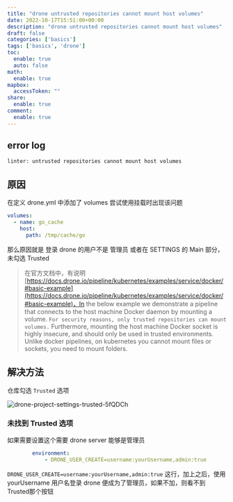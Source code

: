 ```yaml
---
title: "drone untrusted repositories cannot mount host volumes"
date: 2022-10-17T15:51:00+00:00
description: "drone untrusted repositories cannot mount host volumes"
draft: false
categories: ['basics']
tags: ['basics', 'drone']
toc:
  enable: true
  auto: false
math:
  enable: true
mapbox:
  accessToken: ""
share:
  enable: true
comment:
  enable: true
---
```


## error log

```log
linter: untrusted repositories cannot mount host volumes
```

## 原因

在定义 drone.yml 中添加了 volumes 尝试使用挂载时出现该问题

```yaml
volumes:
  - name: go_cache
    host:
      path: /tmp/cache/go
```

那么原因就是 登录 drone 的用户不是 管理员 或者在 SETTINGS 的 Main 部分，未勾选 Trusted

> 在官方文档中，有说明 [https://docs.drone.io/pipeline/kubernetes/examples/service/docker/#basic-example](https://docs.drone.io/pipeline/kubernetes/examples/service/docker/#basic-example)，In the below example we demonstrate a pipeline that connects to the host machine Docker daemon by mounting a volume. `For security reasons, only trusted repositories can mount volumes.` Furthermore, mounting the host machine Docker socket is highly insecure, and should only be used in trusted environments. Unlike docker pipelines, on kubernetes you cannot mount files or sockets, you need to mount folders.

## 解决方法

仓库勾选 `Trusted` 选项

![drone-project-settings-trusted-5fQDCh](https://cdn.jsdelivr.net/gh/tailwoodencat/CDN@main/uPic/2023/05/08/drone-project-settings-trusted-5fQDCh.png)

### 未找到 Trusted 选项

如果需要设置这个需要 drone server 能够是管理员

```yaml
		environment:
			- DRONE_USER_CREATE=username:yourUsername,admin:true
```

`DRONE_USER_CREATE=username:yourUsername,admin:true` 这行，加上之后，使用 yourUsername 用户名登录 drone 便成为了管理员，如果不加，则看不到Trusted那个按钮
